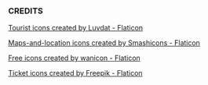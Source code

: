 






### CREDITS<br>
<a href="https://www.flaticon.com/free-icons/tourist" title="tourist icons">Tourist icons created by Luvdat - Flaticon</a>

<a href="https://www.flaticon.com/free-icons/maps-and-location" title="maps-and-location icons">Maps-and-location icons created by Smashicons - Flaticon</a>

<a href="https://www.flaticon.com/free-icons/free" title="free icons">Free icons created by wanicon - Flaticon</a>

<a href="https://www.flaticon.com/free-icons/ticket" title="ticket icons">Ticket icons created by Freepik - Flaticon</a>